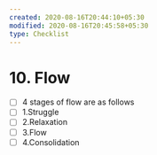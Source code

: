 ```yaml
---
created: 2020-08-16T20:44:10+05:30
modified: 2020-08-16T20:45:58+05:30
type: Checklist
---
```


# 10. Flow

- [ ] 4 stages of flow are as follows
- [ ] 1.Struggle
- [ ] 2.Relaxation
- [ ] 3.Flow
- [ ] 4.Consolidation
